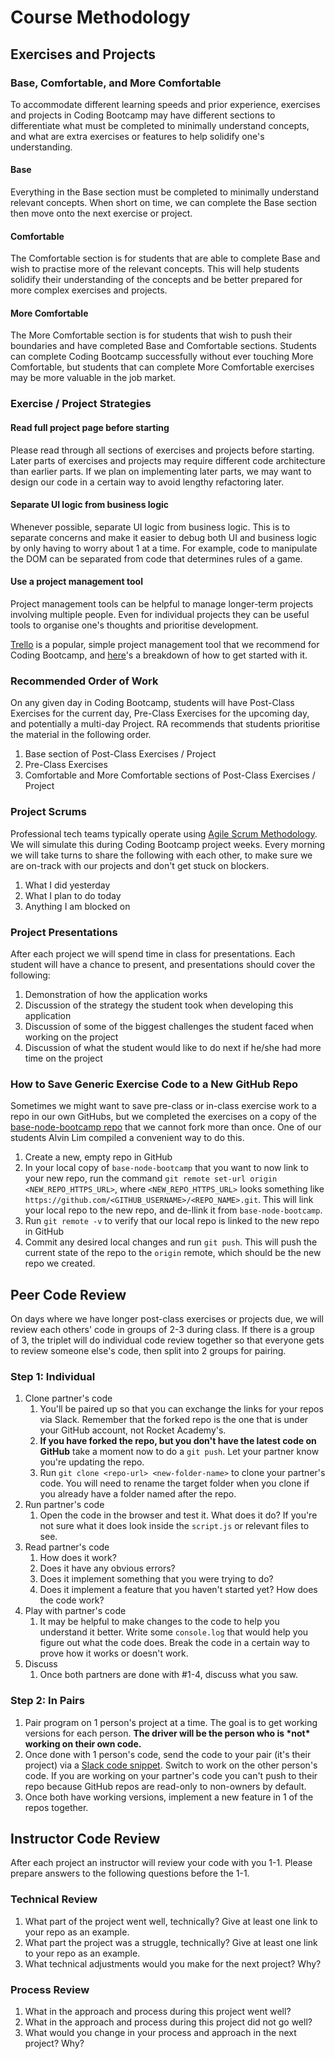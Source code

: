 # Course Methodology

## Exercises and Projects

### Base, Comfortable, and More Comfortable

To accommodate different learning speeds and prior experience, exercises and projects in Coding Bootcamp may have different sections to differentiate what must be completed to minimally understand concepts, and what are extra exercises or features to help solidify one's understanding.

#### Base

Everything in the Base section must be completed to minimally understand relevant concepts. When short on time, we can complete the Base section then move onto the next exercise or project.

#### Comfortable

The Comfortable section is for students that are able to complete Base and wish to practise more of the relevant concepts. This will help students solidify their understanding of the concepts and be better prepared for more complex exercises and projects.

#### More Comfortable

The More Comfortable section is for students that wish to push their boundaries and have completed Base and Comfortable sections. Students can complete Coding Bootcamp successfully without ever touching More Comfortable, but students that can complete More Comfortable exercises may be more valuable in the job market.

### Exercise / Project Strategies

#### Read full project page before starting

Please read through all sections of exercises and projects before starting. Later parts of exercises and projects may require different code architecture than earlier parts. If we plan on implementing later parts, we may want to design our code in a certain way to avoid lengthy refactoring later.

#### Separate UI logic from business logic

Whenever possible, separate UI logic from business logic. This is to separate concerns and make it easier to debug both UI and business logic by only having to worry about 1 at a time. For example, code to manipulate the DOM can be separated from code that determines rules of a game.

#### Use a project management tool

Project management tools can be helpful to manage longer-term projects involving multiple people. Even for individual projects they can be useful tools to organise one's thoughts and prioritise development.

[Trello](https://trello.com/) is a popular, simple project management tool that we recommend for Coding Bootcamp, and [here](https://blog.trello.com/how-to-scrum-and-trello-for-teams-at-work)'s a breakdown of how to get started with it.

### Recommended Order of Work

On any given day in Coding Bootcamp, students will have Post-Class Exercises for the current day, Pre-Class Exercises for the upcoming day, and potentially a multi-day Project. RA recommends that students prioritise the material in the following order.

1. Base section of Post-Class Exercises / Project
2. Pre-Class Exercises
3. Comfortable and More Comfortable sections of Post-Class Exercises / Project

### Project Scrums

Professional tech teams typically operate using [Agile Scrum Methodology](https://www.atlassian.com/agile/scrum). We will simulate this during Coding Bootcamp project weeks. Every morning we will take turns to share the following with each other, to make sure we are on-track with our projects and don't get stuck on blockers.

1. What I did yesterday
2. What I plan to do today
3. Anything I am blocked on

### Project Presentations

After each project we will spend time in class for presentations. Each student will have a chance to present, and presentations should cover the following:

1. Demonstration of how the application works
2. Discussion of the strategy the student took when developing this application
3. Discussion of some of the biggest challenges the student faced when working on the project
4. Discussion of what the student would like to do next if he/she had more time on the project

### How to Save Generic Exercise Code to a New GitHub Repo

Sometimes we might want to save pre-class or in-class exercise work to a repo in our own GitHubs, but we completed the exercises on a copy of the [base-node-bootcamp repo](https://github.com/rocketacademy/base-node-bootcamp) that we cannot fork more than once. One of our students Alvin Lim compiled a convenient way to do this.

1. Create a new, empty repo in GitHub
2. In your local copy of `base-node-bootcamp` that you want to now link to your new repo, run the command `git remote set-url origin <NEW_REPO_HTTPS_URL>`, where `<NEW_REPO_HTTPS_URL>` looks something like `https://github.com/<GITHUB_USERNAME>/<REPO_NAME>.git`. This will link your local repo to the new repo, and de-llink it from `base-node-bootcamp`.
3. Run `git remote -v` to verify that our local repo is linked to the new repo in GitHub
4. Commit any desired local changes and run `git push`. This will push the current state of the repo to the `origin` remote, which should be the new repo we created.

## Peer Code Review

On days where we have longer post-class exercises or projects due, we will review each others' code in groups of 2-3 during class. If there is a group of 3, the triplet will do individual code review together so that everyone gets to review someone else's code, then split into 2 groups for pairing.

### Step 1: Individual

1. Clone partner's code
   1. You'll be paired up so that you can exchange the links for your repos via Slack. Remember that the forked repo is the one that is under your GitHub account, not Rocket Academy's.
   2. **If you have forked the repo, but you don't have the latest code on GitHub** take a moment now to do a `git push`. Let your partner know you're updating the repo.
   3. Run `git clone <repo-url> <new-folder-name>` to clone your partner's code. You will need to rename the target folder when you clone if you already have a folder named after the repo.
2. Run partner's code
   1. Open the code in the browser and test it. What does it do? If you're not sure what it does look inside the `script.js` or relevant files to see.
3. Read partner's code
   1. How does it work?
   2. Does it have any obvious errors?
   3. Does it implement something that you were trying to do?
   4. Does it implement a feature that you haven't started yet? How does the code work?
4. Play with partner's code
   1. It may be helpful to make changes to the code to help you understand it better. Write some `console.log` that would help you figure out what the code does. Break the code in a certain way to prove how it works or doesn't work.
5. Discuss
   1. Once both partners are done with \#1-4, discuss what you saw.

### Step 2: In Pairs

1. Pair program on 1 person's project at a time. The goal is to get working versions for each person. **The driver will be the person who is \*not\* working on their own code.**
2. Once done with 1 person's code, send the code to your pair \(it's their project\) via a [Slack code snippet](https://slack.com/intl/en-sg/slack-tips/share-code-snippets). Switch to work on the other person's code. If you are working on your partner's code you can't push to their repo because GitHub repos are read-only to non-owners by default.
3. Once both have working versions, implement a new feature in 1 of the repos together.

## Instructor Code Review

After each project an instructor will review your code with you 1-1. Please prepare answers to the following questions before the 1-1.

### Technical Review

1. What part of the project went well, technically? Give at least one link to your repo as an example.
2. What part the project was a struggle, technically? Give at least one link to your repo as an example.
3. What technical adjustments would you make for the next project? Why?

### Process Review

1. What in the approach and process during this project went well?
2. What in the approach and process during this project did not go well?
3. What would you change in your process and approach in the next project? Why?
